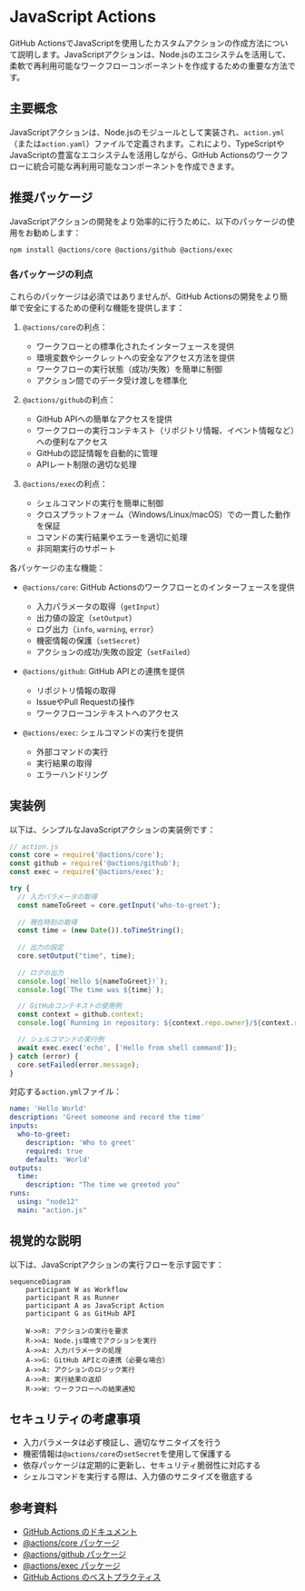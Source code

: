 # JavaScript Actions

GitHub ActionsでJavaScriptを使用したカスタムアクションの作成方法について説明します。JavaScriptアクションは、Node.jsのエコシステムを活用して、柔軟で再利用可能なワークフローコンポーネントを作成するための重要な方法です。

## 主要概念

JavaScriptアクションは、Node.jsのモジュールとして実装され、`action.yml`（または`action.yaml`）ファイルで定義されます。これにより、TypeScriptやJavaScriptの豊富なエコシステムを活用しながら、GitHub Actionsのワークフローに統合可能な再利用可能なコンポーネントを作成できます。

## 推奨パッケージ

JavaScriptアクションの開発をより効率的に行うために、以下のパッケージの使用をお勧めします：

```bash
npm install @actions/core @actions/github @actions/exec
```

### 各パッケージの利点

これらのパッケージは必須ではありませんが、GitHub Actionsの開発をより簡単で安全にするための便利な機能を提供します：

1. `@actions/core`の利点：
   - ワークフローとの標準化されたインターフェースを提供
   - 環境変数やシークレットへの安全なアクセス方法を提供
   - ワークフローの実行状態（成功/失敗）を簡単に制御
   - アクション間でのデータ受け渡しを標準化

2. `@actions/github`の利点：
   - GitHub APIへの簡単なアクセスを提供
   - ワークフローの実行コンテキスト（リポジトリ情報、イベント情報など）への便利なアクセス
   - GitHubの認証情報を自動的に管理
   - APIレート制限の適切な処理

3. `@actions/exec`の利点：
   - シェルコマンドの実行を簡単に制御
   - クロスプラットフォーム（Windows/Linux/macOS）での一貫した動作を保証
   - コマンドの実行結果やエラーを適切に処理
   - 非同期実行のサポート

各パッケージの主な機能：

- `@actions/core`: GitHub Actionsのワークフローとのインターフェースを提供
  - 入力パラメータの取得（`getInput`）
  - 出力値の設定（`setOutput`）
  - ログ出力（`info`, `warning`, `error`）
  - 機密情報の保護（`setSecret`）
  - アクションの成功/失敗の設定（`setFailed`）

- `@actions/github`: GitHub APIとの連携を提供
  - リポジトリ情報の取得
  - IssueやPull Requestの操作
  - ワークフローコンテキストへのアクセス

- `@actions/exec`: シェルコマンドの実行を提供
  - 外部コマンドの実行
  - 実行結果の取得
  - エラーハンドリング

## 実装例

以下は、シンプルなJavaScriptアクションの実装例です：

```javascript
// action.js
const core = require('@actions/core');
const github = require('@actions/github');
const exec = require('@actions/exec');

try {
  // 入力パラメータの取得
  const nameToGreet = core.getInput('who-to-greet');
  
  // 現在時刻の取得
  const time = (new Date()).toTimeString();
  
  // 出力の設定
  core.setOutput("time", time);
  
  // ログの出力
  console.log(`Hello ${nameToGreet}!`);
  console.log(`The time was ${time}`);

  // GitHubコンテキストの使用例
  const context = github.context;
  console.log(`Running in repository: ${context.repo.owner}/${context.repo.repo}`);

  // シェルコマンドの実行例
  await exec.exec('echo', ['Hello from shell command']);
} catch (error) {
  core.setFailed(error.message);
}
```

対応する`action.yml`ファイル：

```yaml
name: 'Hello World'
description: 'Greet someone and record the time'
inputs:
  who-to-greet:
    description: 'Who to greet'
    required: true
    default: 'World'
outputs:
  time:
    description: "The time we greeted you"
runs:
  using: "node12"
  main: "action.js"
```

## 視覚的な説明

以下は、JavaScriptアクションの実行フローを示す図です：

```mermaid
sequenceDiagram
    participant W as Workflow
    participant R as Runner
    participant A as JavaScript Action
    participant G as GitHub API
    
    W->>R: アクションの実行を要求
    R->>A: Node.js環境でアクションを実行
    A->>A: 入力パラメータの処理
    A->>G: GitHub APIとの連携（必要な場合）
    A->>A: アクションのロジック実行
    A->>R: 実行結果の返却
    R->>W: ワークフローへの結果通知
```

## セキュリティの考慮事項

- 入力パラメータは必ず検証し、適切なサニタイズを行う
- 機密情報は`@actions/core`の`setSecret`を使用して保護する
- 依存パッケージは定期的に更新し、セキュリティ脆弱性に対応する
- シェルコマンドを実行する際は、入力値のサニタイズを徹底する

## 参考資料

- [GitHub Actions のドキュメント](https://docs.github.com/ja/actions/creating-actions/creating-a-javascript-action)
- [@actions/core パッケージ](https://github.com/actions/toolkit/tree/main/packages/core)
- [@actions/github パッケージ](https://github.com/actions/toolkit/tree/main/packages/github)
- [@actions/exec パッケージ](https://github.com/actions/toolkit/tree/main/packages/exec)
- [GitHub Actions のベストプラクティス](https://docs.github.com/ja/actions/learn-github-actions/security-hardening-for-github-actions)
